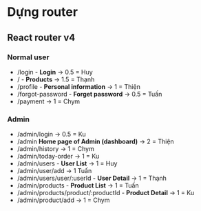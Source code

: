 # Dựng router

## React router v4

### Normal user
* /login - **Login**  -> 0.5 = Huy
* / - **Products** -> 1.5 = Thạnh
* /profile - **Personal information** -> 1 = Thiện
* /forgot-password - **Forget password** -> 0.5 = Tuấn
* /payment -> 1 = Chym

### Admin

* /admin/login -> 0.5 = Ku
* /admin **Home page of Admin (dashboard)** -> 2 = Thiện
* /admin/history -> 1 = Chym
* /admin/today-order -> 1 = Ku
* /admin/users - **User List** -> 1 = Huy
* /admin/user/add -> 1 Tuấn
* /admin/users/user/:userId - **User Detail** -> 1 = Thạnh
* /admin/products - **Product List** -> 1 = Tuấn
* /admin/products/product/:productId - **Product Detail** -> 1 = Ku
* /admin/product/add -> 1 = Chym
